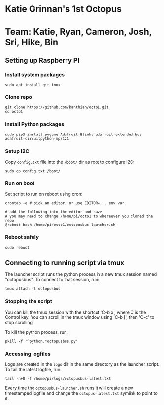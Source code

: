 # Katie Grinnan's 1st Octopus
# Team: Katie, Ryan, Cameron, Josh, Sri, Hike, Bin

## Setting up Raspberry PI

### Install system packages

    sudo apt install git tmux

### Clone repo

    git clone https://github.com/kanthian/octo1.git
    cd octo1

### Install Python packages

    sudo pip3 install pygame Adafruit-Blinka adafruit-extended-bus adafruit-circuitpython-mpr121

### Setup I2C

Copy `config.txt` file into the `/boot/` dir as root to configure I2C:

    sudo cp config.txt /boot/

### Run on boot

Set script to run on reboot using cron:

    crontab -e # pick an editor, or use EDITOR=... env var

    # add the following into the editor and save
    # you may need to change /home/pi/octo1 to whereever you cloned the repo
    @reboot bash /home/pi/octo1/octopusbus-launcher.sh

### Reboot safely

    sudo reboot

## Connecting to running script via tmux

The launcher script runs the python process in a new tmux session
named "octopusbus". To connect to that session, run:

    tmux attach -t octopusbus

### Stopping the script

You can kill the tmux session with the shortcut 'C-b x', where
C is the Control key. You can scroll in the tmux window using 'C-b
[', then 'C-c' to stop scrolling.

To kill the python process, run:

    pkill -f '^python.*octopusbus.py'

### Accessing logfiles

Logs are created in the `logs` dir in the same directory as the
launcher script. To tail the latest logfile, run:

    tail -n+0 -f /home/pi/logs/octopusbus-latest.txt

Every time the `octopusbus-launcher.sh` runs it will create a new timestamped
logfile and change the `octopus-latest.txt` symlink to point to it.
